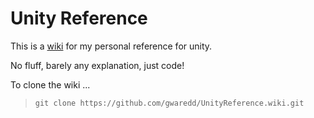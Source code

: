 # Unity Reference

This is a [wiki](https://github.com/gwaredd/UnityReference/wiki) for my personal reference for unity.

No fluff, barely any explanation, just code!

To clone the wiki ...

> `git clone https://github.com/gwaredd/UnityReference.wiki.git`

